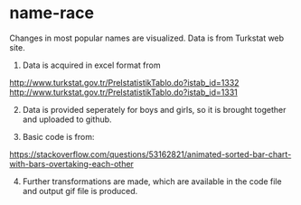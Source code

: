 # name-race
Changes in most popular names are visualized. Data is from Turkstat web site.

1. Data is acquired in excel format from

http://www.turkstat.gov.tr/PreIstatistikTablo.do?istab_id=1332
http://www.turkstat.gov.tr/PreIstatistikTablo.do?istab_id=1331

2. Data is provided seperately for boys and girls, so it is brought together and uploaded to github.

3. Basic code is from:

https://stackoverflow.com/questions/53162821/animated-sorted-bar-chart-with-bars-overtaking-each-other

4. Further transformations are made, which are available in the code file and output gif file is produced.
